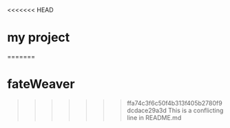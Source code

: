 <<<<<<< HEAD
# my project
=======
# fateWeaver
>>>>>>> ffa74c3f6c50f4b313f405b2780f9dcdace29a3d
This is a conflicting line in README.md
